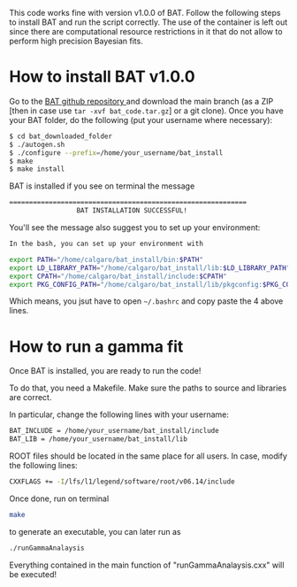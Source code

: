 This code works fine with version v1.0.0 of BAT. Follow the following steps to install BAT and run the script correctly. The use of the container is left out since there are computational resource restrictions in it that do not allow to perform high precision Bayesian fits.

# How to install BAT v1.0.0
Go to the [BAT github repository ](https://github.com/bat/bat) and download the main branch (as a ZIP \[then in case use `tar -xvf bat_code.tar.gz`\] or a git clone). 
Once you have your BAT folder, do the following (put your username where necessary):

``` bash
$ cd bat_downloaded_folder
$ ./autogen.sh 
$ ./configure --prefix=/home/your_username/bat_install
$ make
$ make install
```

BAT is installed if you see on terminal the message
``` bash
============================================================
                 BAT INSTALLATION SUCCESSFUL!     
```

You'll see the message also suggest you to set up your environment:
``` bash
In the bash, you can set up your environment with

export PATH="/home/calgaro/bat_install/bin:$PATH"
export LD_LIBRARY_PATH="/home/calgaro/bat_install/lib:$LD_LIBRARY_PATH"
export CPATH="/home/calgaro/bat_install/include:$CPATH"
export PKG_CONFIG_PATH="/home/calgaro/bat_install/lib/pkgconfig:$PKG_CONFIG_PATH"
```
Which means, you jsut have to open `~/.bashrc` and copy paste the 4 above lines.

# How to run a gamma fit
Once BAT is installed, you are ready to run the code!

To do that, you need a Makefile. Make sure the paths to source and libraries are correct. 

In particular, change the following lines with your username:
``` bash
BAT_INCLUDE = /home/your_username/bat_install/include 
BAT_LIB = /home/your_username/bat_install/lib
```

ROOT files should be located in the same place for all users. In case, modify the following lines:
``` bash
CXXFLAGS += -I/lfs/l1/legend/software/root/v06.14/include
```

Once done, run on terminal
``` bash
make
```
to generate an executable, you can later run as
``` bash
./runGammaAnalaysis
```

Everything contained in the main function of "runGammaAnalaysis.cxx" will be executed!
